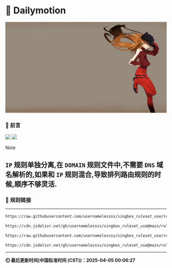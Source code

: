 
# 🧸 Dailymotion
![](https://raw.githubusercontent.com/usernamelessss/picture-bed/main/images/202504042256831.jpg)
### 📣 前言
![](https://shields.io/badge/-移除重复规则-ff69b4) ![](https://shields.io/badge/-IP&nbsp;规则单独存放不与&nbsp;DOMAIN&nbsp;等混合-green)
> [!NOTE]
**`IP` 规则单独分离,在 `DOMAIN` 规则文件中,不需要 `DNS` 域名解析的,如果和 `IP` 规则混合,导致排列路由规则的时候,顺序不够灵活.**
---

###  🔗 规则链接
---

```url
https://raw.githubusercontent.com/usernamelessss/singbox_ruleset_use/refs/heads/main/rule/Dailymotion/Dailymotion_No_IP.json
```

```url
https://cdn.jsdelivr.net/gh/usernamelessss/singbox_ruleset_use@main/rule/Dailymotion/Dailymotion_No_IP.json
```

```url
https://raw.githubusercontent.com/usernamelessss/singbox_ruleset_use/refs/heads/main/rule/Dailymotion/Dailymotion_No_IP.srs
```

```url
https://cdn.jsdelivr.net/gh/usernamelessss/singbox_ruleset_use@main/rule/Dailymotion/Dailymotion_No_IP.srs
```

---
**⏲️ 最后更新时间(中国标准时间 (CST))：2025-04-05 00:06:27**